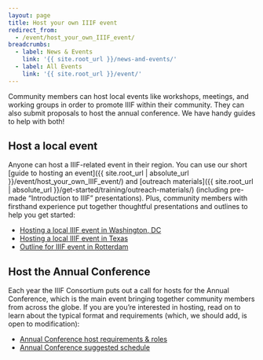 ```yaml
---
layout: page
title: Host your own IIIF event
redirect_from:
  - /event/host_your_own_IIIF_event/
breadcrumbs:
  - label: News & Events
    link: '{{ site.root_url }}/news-and-events/'
  - label: All Events
    link: '{{ site.root_url }}/event/'
---
```



Community members can host local events like workshops, meetings, and working groups in order to promote IIIF within their community. They can also submit proposals to host the annual conference. We have handy guides to help with both!

## Host a local event

Anyone can host a IIIF-related event in their region. You can use our short [guide to hosting an event]({{ site.root_url | absolute_url }}/event/host_your_own_IIIF_event/) and [outreach materials]({{ site.root_url | absolute_url }}/get-started/training/outreach-materials/) (including pre-made “Introduction to IIIF” presentations). Plus, community members with firsthand experience put together thoughtful presentations and outlines to help you get started:

*   [Hosting a local IIIF event in Washington, DC](https://docs.google.com/presentation/d/1CIBO9bKqS2fuhFX7KDO_tHcvrcBodlPqDI_IX581yuU/edit?usp=sharing)
*   [Hosting a local IIIF event in Texas](https://docs.google.com/presentation/d/1lSQ7m9R-hpyj6ZrwJM_mpyN8kIUyCfvhjOKZ6UZ25Kw/edit?usp=sharing)
*   [Outline for IIIF event in Rotterdam](https://docs.google.com/document/d/1mZ9przMZHF0TLQFMdQWgB-abbfq6OGjsKwxqLzmbFYc/edit?usp=sharing)

## Host the Annual Conference

Each year the IIIF Consortium puts out a call for hosts for the Annual Conference, which is the main event bringing together community members from across the globe. If you are you’re interested in hosting, read on to learn about the typical format and requirements (which, we should add, is open to modification):

* [Annual Conference host requirements & roles](https://docs.google.com/document/d/1eLULLof1kVwFIWphMBJ0NdoXDGddWxU7Llny20Hz_3I/edit?usp=sharing)
* [Annual Conference suggested schedule](https://docs.google.com/document/d/1SBk7u2JImH8tsAJc2IQCFtLB9OgJfdG2OP053R5lHp0/edit?usp=sharing)


